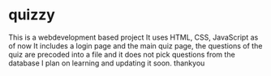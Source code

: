 # quizzy
This is a webdevelopment based project 
It uses HTML, CSS, JavaScript as of now
It includes a login page and the main quiz page, the questions of the quiz are precoded into a file and it does not pick questions from the database
I plan on learning and updating it soon.
thankyou
